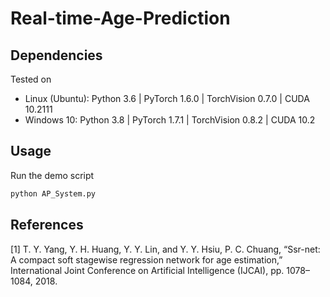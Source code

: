 # Real-time-Age-Prediction

## Dependencies
Tested on
- Linux (Ubuntu): Python 3.6 | PyTorch 1.6.0 | TorchVision 0.7.0 | CUDA 10.2111
- Windows 10: Python 3.8 | PyTorch 1.7.1 | TorchVision 0.8.2 | CUDA 10.2

## Usage

Run the demo script
```sh
python AP_System.py
```

## References
[1] T. Y. Yang, Y. H. Huang, Y. Y. Lin, and Y. Y. Hsiu, P. C. Chuang, “Ssr-net: A compact soft stagewise regression network for age estimation,” International Joint Conference on Artificial Intelligence (IJCAI), pp. 1078–1084, 2018.
